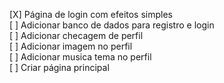[X] Página de login com efeitos simples  
[ ] Adicionar banco de dados para registro e login  
[ ] Adicionar checagem de perfil  
[ ] Adicionar imagem no perfil  
[ ] Adicionar musica tema no perfil  
[ ] Criar página principal  
